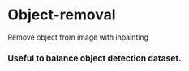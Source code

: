# Object-removal
 Remove object from image with inpainting

 ### Useful to balance object detection dataset.